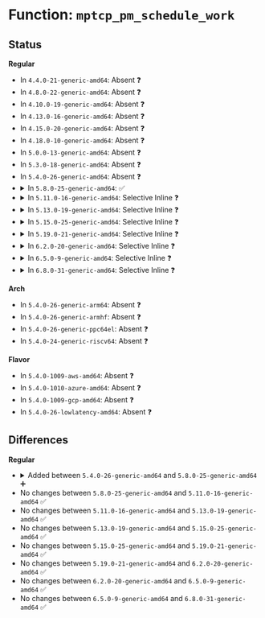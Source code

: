 # Function: <code>mptcp_pm_schedule_work</code>

## Status
<b>Regular</b>
<ul>
<li>
In <code>4.4.0-21-generic-amd64</code>: Absent ❓
</li>
<li>
In <code>4.8.0-22-generic-amd64</code>: Absent ❓
</li>
<li>
In <code>4.10.0-19-generic-amd64</code>: Absent ❓
</li>
<li>
In <code>4.13.0-16-generic-amd64</code>: Absent ❓
</li>
<li>
In <code>4.15.0-20-generic-amd64</code>: Absent ❓
</li>
<li>
In <code>4.18.0-10-generic-amd64</code>: Absent ❓
</li>
<li>
In <code>5.0.0-13-generic-amd64</code>: Absent ❓
</li>
<li>
In <code>5.3.0-18-generic-amd64</code>: Absent ❓
</li>
<li>
In <code>5.4.0-26-generic-amd64</code>: Absent ❓
</li>
<li>
<details>
<summary>In <code>5.8.0-25-generic-amd64</code>: ✅</summary>

```c
bool mptcp_pm_schedule_work(struct mptcp_sock * msk, enum mptcp_pm_status new_status)
```

```json
{
  "name": "mptcp_pm_schedule_work",
  "collision_type": "Unique Static",
  "inline_type": "No",
  "funcs": [
    {
      "addr": 18446744071591109184,
      "name": "mptcp_pm_schedule_work",
      "external": false,
      "loc": "net/mptcp/pm.c:72",
      "file": "net/mptcp/pm.c",
      "inline": "seen, unknown",
      "caller_inline": [],
      "caller_func": [
        "net/mptcp/pm.c:mptcp_pm_add_addr_received",
        "net/mptcp/pm.c:mptcp_pm_subflow_established",
        "net/mptcp/pm.c:mptcp_pm_fully_established"
      ]
    }
  ],
  "symbols": [
    {
      "addr": 18446744071591109184,
      "name": "mptcp_pm_schedule_work",
      "section": ".text",
      "bind": "STB_LOCAL",
      "size": 236
    }
  ]
}
```
</details>
</li>
<li>
<details>
<summary>In <code>5.11.0-16-generic-amd64</code>: Selective Inline ❓</summary>

```c
bool mptcp_pm_schedule_work(struct mptcp_sock * msk, enum mptcp_pm_status new_status)
```

```json
{
  "name": "mptcp_pm_schedule_work",
  "collision_type": "Unique Static",
  "inline_type": "Selective",
  "funcs": [
    {
      "addr": 18446744071591191936,
      "name": "mptcp_pm_schedule_work",
      "external": false,
      "loc": "net/mptcp/pm.c:106",
      "file": "net/mptcp/pm.c",
      "inline": "not declared, inlined",
      "caller_inline": [],
      "caller_func": [
        "net/mptcp/pm.c:mptcp_pm_rm_addr_received",
        "net/mptcp/pm.c:mptcp_pm_add_addr_received",
        "net/mptcp/pm.c:mptcp_pm_add_addr_received",
        "net/mptcp/pm.c:mptcp_pm_subflow_established",
        "net/mptcp/pm.c:mptcp_pm_fully_established"
      ]
    }
  ],
  "symbols": [
    {
      "addr": 18446744071591191936,
      "name": "mptcp_pm_schedule_work",
      "section": ".text",
      "bind": "STB_LOCAL",
      "size": 131
    }
  ]
}
```
</details>
</li>
<li>
<details>
<summary>In <code>5.13.0-19-generic-amd64</code>: Selective Inline ❓</summary>

```c
bool mptcp_pm_schedule_work(struct mptcp_sock * msk, enum mptcp_pm_status new_status)
```

```json
{
  "name": "mptcp_pm_schedule_work",
  "collision_type": "Unique Static",
  "inline_type": "Selective",
  "funcs": [
    {
      "addr": 18446744071591129312,
      "name": "mptcp_pm_schedule_work",
      "external": false,
      "loc": "net/mptcp/pm.c:111",
      "file": "net/mptcp/pm.c",
      "inline": "not declared, inlined",
      "caller_inline": [],
      "caller_func": [
        "net/mptcp/pm.c:mptcp_pm_rm_addr_received",
        "net/mptcp/pm.c:mptcp_pm_add_addr_echoed",
        "net/mptcp/pm.c:mptcp_pm_add_addr_received",
        "net/mptcp/pm.c:mptcp_pm_add_addr_received",
        "net/mptcp/pm.c:mptcp_pm_subflow_established",
        "net/mptcp/pm.c:mptcp_pm_fully_established"
      ]
    }
  ],
  "symbols": [
    {
      "addr": 18446744071591129312,
      "name": "mptcp_pm_schedule_work",
      "section": ".text",
      "bind": "STB_LOCAL",
      "size": 131
    }
  ]
}
```
</details>
</li>
<li>
<details>
<summary>In <code>5.15.0-25-generic-amd64</code>: Selective Inline ❓</summary>

```c
bool mptcp_pm_schedule_work(struct mptcp_sock * msk, enum mptcp_pm_status new_status)
```

```json
{
  "name": "mptcp_pm_schedule_work",
  "collision_type": "Unique Static",
  "inline_type": "Selective",
  "funcs": [
    {
      "addr": 18446744071591977984,
      "name": "mptcp_pm_schedule_work",
      "external": false,
      "loc": "net/mptcp/pm.c:113",
      "file": "net/mptcp/pm.c",
      "inline": "not declared, inlined",
      "caller_inline": [],
      "caller_func": [
        "net/mptcp/pm.c:mptcp_pm_rm_addr_received",
        "net/mptcp/pm.c:mptcp_pm_add_addr_echoed",
        "net/mptcp/pm.c:mptcp_pm_add_addr_received",
        "net/mptcp/pm.c:mptcp_pm_add_addr_received",
        "net/mptcp/pm.c:mptcp_pm_subflow_established",
        "net/mptcp/pm.c:mptcp_pm_fully_established"
      ]
    }
  ],
  "symbols": [
    {
      "addr": 18446744071591977984,
      "name": "mptcp_pm_schedule_work",
      "section": ".text",
      "bind": "STB_LOCAL",
      "size": 128
    }
  ]
}
```
</details>
</li>
<li>
<details>
<summary>In <code>5.19.0-21-generic-amd64</code>: Selective Inline ❓</summary>

```c
bool mptcp_pm_schedule_work(struct mptcp_sock * msk, enum mptcp_pm_status new_status)
```

```json
{
  "name": "mptcp_pm_schedule_work",
  "collision_type": "Unique Static",
  "inline_type": "Selective",
  "funcs": [
    {
      "addr": 18446744071593707568,
      "name": "mptcp_pm_schedule_work",
      "external": false,
      "loc": "net/mptcp/pm.c:116",
      "file": "net/mptcp/pm.c",
      "inline": "not declared, inlined",
      "caller_inline": [],
      "caller_func": [
        "net/mptcp/pm.c:mptcp_pm_rm_addr_received",
        "net/mptcp/pm.c:mptcp_pm_add_addr_echoed",
        "net/mptcp/pm.c:mptcp_pm_add_addr_received",
        "net/mptcp/pm.c:mptcp_pm_add_addr_received",
        "net/mptcp/pm.c:mptcp_pm_subflow_check_next",
        "net/mptcp/pm.c:mptcp_pm_subflow_established",
        "net/mptcp/pm.c:mptcp_pm_fully_established"
      ]
    }
  ],
  "symbols": [
    {
      "addr": 18446744071593707568,
      "name": "mptcp_pm_schedule_work",
      "section": ".text",
      "bind": "STB_LOCAL",
      "size": 136
    }
  ]
}
```
</details>
</li>
<li>
<details>
<summary>In <code>6.2.0-20-generic-amd64</code>: Selective Inline ❓</summary>

```c
bool mptcp_pm_schedule_work(struct mptcp_sock * msk, enum mptcp_pm_status new_status)
```

```json
{
  "name": "mptcp_pm_schedule_work",
  "collision_type": "Unique Static",
  "inline_type": "Selective",
  "funcs": [
    {
      "addr": 18446744071595641648,
      "name": "mptcp_pm_schedule_work",
      "external": false,
      "loc": "net/mptcp/pm.c:116",
      "file": "net/mptcp/pm.c",
      "inline": "not declared, inlined",
      "caller_inline": [],
      "caller_func": [
        "net/mptcp/pm.c:mptcp_pm_rm_addr_received",
        "net/mptcp/pm.c:mptcp_pm_add_addr_echoed",
        "net/mptcp/pm.c:mptcp_pm_add_addr_received",
        "net/mptcp/pm.c:mptcp_pm_add_addr_received",
        "net/mptcp/pm.c:mptcp_pm_subflow_check_next",
        "net/mptcp/pm.c:mptcp_pm_subflow_established",
        "net/mptcp/pm.c:mptcp_pm_fully_established"
      ]
    }
  ],
  "symbols": [
    {
      "addr": 18446744071595641648,
      "name": "mptcp_pm_schedule_work",
      "section": ".text",
      "bind": "STB_LOCAL",
      "size": 136
    }
  ]
}
```
</details>
</li>
<li>
<details>
<summary>In <code>6.5.0-9-generic-amd64</code>: Selective Inline ❓</summary>

```c
bool mptcp_pm_schedule_work(struct mptcp_sock * msk, enum mptcp_pm_status new_status)
```

```json
{
  "name": "mptcp_pm_schedule_work",
  "collision_type": "Unique Static",
  "inline_type": "Selective",
  "funcs": [
    {
      "addr": 18446744071596149968,
      "name": "mptcp_pm_schedule_work",
      "external": false,
      "loc": "net/mptcp/pm.c:125",
      "file": "net/mptcp/pm.c",
      "inline": "not declared, inlined",
      "caller_inline": [],
      "caller_func": [
        "net/mptcp/pm.c:mptcp_pm_rm_addr_received",
        "net/mptcp/pm.c:mptcp_pm_add_addr_echoed",
        "net/mptcp/pm.c:mptcp_pm_add_addr_received",
        "net/mptcp/pm.c:mptcp_pm_add_addr_received",
        "net/mptcp/pm.c:mptcp_pm_subflow_check_next",
        "net/mptcp/pm.c:mptcp_pm_subflow_established",
        "net/mptcp/pm.c:mptcp_pm_fully_established"
      ]
    }
  ],
  "symbols": [
    {
      "addr": 18446744071596149968,
      "name": "mptcp_pm_schedule_work",
      "section": ".text",
      "bind": "STB_LOCAL",
      "size": 136
    }
  ]
}
```
</details>
</li>
<li>
<details>
<summary>In <code>6.8.0-31-generic-amd64</code>: Selective Inline ❓</summary>

```c
bool mptcp_pm_schedule_work(struct mptcp_sock * msk, enum mptcp_pm_status new_status)
```

```json
{
  "name": "mptcp_pm_schedule_work",
  "collision_type": "Unique Static",
  "inline_type": "Selective",
  "funcs": [
    {
      "addr": 18446744071597023984,
      "name": "mptcp_pm_schedule_work",
      "external": false,
      "loc": "net/mptcp/pm.c:125",
      "file": "net/mptcp/pm.c",
      "inline": "not declared, inlined",
      "caller_inline": [],
      "caller_func": [
        "net/mptcp/pm.c:mptcp_pm_rm_addr_received",
        "net/mptcp/pm.c:mptcp_pm_add_addr_echoed",
        "net/mptcp/pm.c:mptcp_pm_add_addr_received",
        "net/mptcp/pm.c:mptcp_pm_add_addr_received",
        "net/mptcp/pm.c:mptcp_pm_subflow_check_next",
        "net/mptcp/pm.c:mptcp_pm_subflow_established",
        "net/mptcp/pm.c:mptcp_pm_fully_established"
      ]
    }
  ],
  "symbols": [
    {
      "addr": 18446744071597023984,
      "name": "mptcp_pm_schedule_work",
      "section": ".text",
      "bind": "STB_LOCAL",
      "size": 136
    }
  ]
}
```
</details>
</li>
</ul>
<b>Arch</b>
<ul>
<li>
In <code>5.4.0-26-generic-arm64</code>: Absent ❓
</li>
<li>
In <code>5.4.0-26-generic-armhf</code>: Absent ❓
</li>
<li>
In <code>5.4.0-26-generic-ppc64el</code>: Absent ❓
</li>
<li>
In <code>5.4.0-24-generic-riscv64</code>: Absent ❓
</li>
</ul>
<b>Flavor</b>
<ul>
<li>
In <code>5.4.0-1009-aws-amd64</code>: Absent ❓
</li>
<li>
In <code>5.4.0-1010-azure-amd64</code>: Absent ❓
</li>
<li>
In <code>5.4.0-1009-gcp-amd64</code>: Absent ❓
</li>
<li>
In <code>5.4.0-26-lowlatency-amd64</code>: Absent ❓
</li>
</ul>

## Differences
<b>Regular</b>
<ul>
<li>
<details>
<summary>Added between <code>5.4.0-26-generic-amd64</code> and <code>5.8.0-25-generic-amd64</code> ➕</summary>

```c
bool mptcp_pm_schedule_work(struct mptcp_sock * msk, enum mptcp_pm_status new_status)
```
</details>
</li>
<li>
No changes between <code>5.8.0-25-generic-amd64</code> and <code>5.11.0-16-generic-amd64</code> ✅
</li>
<li>
No changes between <code>5.11.0-16-generic-amd64</code> and <code>5.13.0-19-generic-amd64</code> ✅
</li>
<li>
No changes between <code>5.13.0-19-generic-amd64</code> and <code>5.15.0-25-generic-amd64</code> ✅
</li>
<li>
No changes between <code>5.15.0-25-generic-amd64</code> and <code>5.19.0-21-generic-amd64</code> ✅
</li>
<li>
No changes between <code>5.19.0-21-generic-amd64</code> and <code>6.2.0-20-generic-amd64</code> ✅
</li>
<li>
No changes between <code>6.2.0-20-generic-amd64</code> and <code>6.5.0-9-generic-amd64</code> ✅
</li>
<li>
No changes between <code>6.5.0-9-generic-amd64</code> and <code>6.8.0-31-generic-amd64</code> ✅
</li>
</ul>
